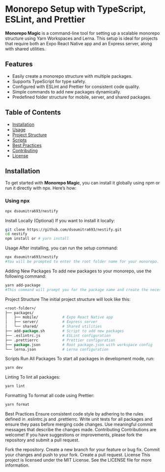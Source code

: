 # Monorepo Setup with TypeScript, ESLint, and Prettier

**Monorepo Magic** is a command-line tool for setting up a scalable monorepo structure using Yarn Workspaces and Lerna. This setup is ideal for projects that require both an Expo React Native app and an Express server, along with shared utilities.

## Features

- Easily create a monorepo structure with multiple packages.
- Supports TypeScript for type safety.
- Configured with ESLint and Prettier for consistent code quality.
- Simple commands to add new packages dynamically.
- Predefined folder structure for mobile, server, and shared packages.

## Table of Contents

- [Installation](#installation)
- [Usage](#usage)
- [Project Structure](#project-structure)
- [Scripts](#scripts)
- [Best Practices](#best-practices)
- [Contributing](#contributing)
- [License](#license)

## Installation

To get started with **Monorepo Magic**, you can install it globally using npm or run it directly with npx. Here’s how:

### Using npx

```bash
npx dsoumitra693/nestify
```

Install Locally (Optional)
If you want to install it locally:
```bash
git clone https://github.com/dsoumitra693/nestify.git
cd nestify
npm install or # yarn install
```

Usage
After installing, you can run the setup command:
```bash
npx dsoumitra693/nestify
#You will be prompted to enter the root folder name for your monorepo.
```

Adding New Packages
To add new packages to your monorepo, use the following command:
```bash
yarn add-package
#This command will prompt you for the package name and create the necessary folder and files for you.
```


Project Structure
The initial project structure will look like this:

```perl
<root-folder>/
├── packages/
│   ├── mobile/           # Expo React Native app
│   ├── server/           # Express server
│   └── shared/           # Shared utilities
├── add-package.sh        # Script to add new packages
├── .eslintrc.js          # ESLint configuration
├── .prettierrc           # Prettier configuration
├── package.json          # Root package.json with workspace config
└── lerna.json            # Lerna configuration
```
Scripts
Run All Packages
To start all packages in development mode, run:
```bash
yarn dev
```
Linting
To lint all packages:
```bash
yarn lint
```
Formatting
To format all code using Prettier:
```bash
yarn format
```
Best Practices
Ensure consistent code style by adhering to the rules defined in .eslintrc.js and .prettierrc.
Write unit tests for all packages and ensure they pass before merging code changes.
Use meaningful commit messages that describe the changes made.
Contributing
Contributions are welcome! If you have suggestions or improvements, please fork the repository and submit a pull request.

Fork the repository.
Create a new branch for your feature or bug fix.
Commit your changes and push to your fork.
Create a pull request.
License
This project is licensed under the MIT License. See the LICENSE file for more information.

